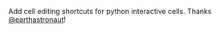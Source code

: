 Add cell editing shortcuts for python interactive cells. Thanks [@earthastronaut](https://github.com/earthastronaut/)!
